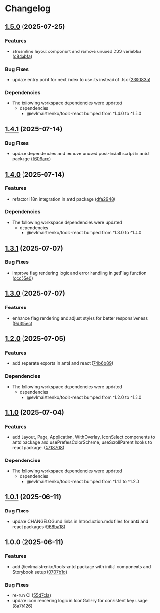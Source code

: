 # Changelog

## [1.5.0](https://github.com/evlmaistrenko/js-tools/compare/tools-antd-v1.4.1...tools-antd-v1.5.0) (2025-07-25)


### Features

* streamline layout component and remove unused CSS variables ([c84abfa](https://github.com/evlmaistrenko/js-tools/commit/c84abfa10985235a20169c527d0048a5e23c770d))


### Bug Fixes

* update entry point for next index to use .ts instead of .tsx ([230083a](https://github.com/evlmaistrenko/js-tools/commit/230083ac18aa11079eb5cf478409b8a013176e3f))


### Dependencies

* The following workspace dependencies were updated
  * dependencies
    * @evlmaistrenko/tools-react bumped from ^1.4.0 to ^1.5.0

## [1.4.1](https://github.com/evlmaistrenko/js-tools/compare/tools-antd-v1.4.0...tools-antd-v1.4.1) (2025-07-14)

### Bug Fixes

- update dependencies and remove unused post-install script in antd package ([f609acc](https://github.com/evlmaistrenko/js-tools/commit/f609acc7f549d1e3ff9324bfa43af11abf9eb49e))

## [1.4.0](https://github.com/evlmaistrenko/js-tools/compare/tools-antd-v1.3.1...tools-antd-v1.4.0) (2025-07-14)

### Features

- refactor i18n integration in antd package ([dfa2948](https://github.com/evlmaistrenko/js-tools/commit/dfa29485c1e06a9408f326624c3a186437c1bfe3))

### Dependencies

- The following workspace dependencies were updated
  - dependencies
    - @evlmaistrenko/tools-react bumped from ^1.3.0 to ^1.4.0

## [1.3.1](https://github.com/evlmaistrenko/js-tools/compare/tools-antd-v1.3.0...tools-antd-v1.3.1) (2025-07-07)

### Bug Fixes

- improve flag rendering logic and error handling in getFlag function ([ccc55e0](https://github.com/evlmaistrenko/js-tools/commit/ccc55e085ad3d027f7d57296135cd1f960ba2db6))

## [1.3.0](https://github.com/evlmaistrenko/js-tools/compare/tools-antd-v1.2.0...tools-antd-v1.3.0) (2025-07-07)

### Features

- enhance flag rendering and adjust styles for better responsiveness ([9d3f5ec](https://github.com/evlmaistrenko/js-tools/commit/9d3f5ec1d7f98438ee592478bc8614760e547111))

## [1.2.0](https://github.com/evlmaistrenko/js-tools/compare/tools-antd-v1.1.0...tools-antd-v1.2.0) (2025-07-05)

### Features

- add separate exports in antd and react ([74b6b89](https://github.com/evlmaistrenko/js-tools/commit/74b6b891f6a24f35db3b704bd6cffaccb5bce9d2))

### Dependencies

- The following workspace dependencies were updated
  - dependencies
    - @evlmaistrenko/tools-react bumped from ^1.2.0 to ^1.3.0

## [1.1.0](https://github.com/evlmaistrenko/js-tools/compare/tools-antd-v1.0.1...tools-antd-v1.1.0) (2025-07-04)

### Features

- add Layout, Page, Application, WithOverlay, IconSelect components to antd package and usePrefersColorScheme, useScrollParent hooks to react package. ([4718708](https://github.com/evlmaistrenko/js-tools/commit/4718708903b46e975b0ff596663219143d9ad33c))

### Dependencies

- The following workspace dependencies were updated
  - dependencies
    - @evlmaistrenko/tools-react bumped from ^1.1.1 to ^1.2.0

## [1.0.1](https://github.com/evlmaistrenko/js-tools/compare/tools-antd-v1.0.0...tools-antd-v1.0.1) (2025-06-11)

### Bug Fixes

- update CHANGELOG.md links in Introduction.mdx files for antd and react packages ([968ba18](https://github.com/evlmaistrenko/js-tools/commit/968ba184d7ad2b190f6644595fedbeeabc5c019d))

## 1.0.0 (2025-06-11)

### Features

- add @evlmaistrenko/tools-antd package with initial components and Storybook setup ([0707b1d](https://github.com/evlmaistrenko/js-tools/commit/0707b1db7ad7e915efeb75d2a41fdd0030e595b5))

### Bug Fixes

- re-run CI ([55d7c1a](https://github.com/evlmaistrenko/js-tools/commit/55d7c1af43b7ecc95e2a85994a90743115f1f705))
- update icon rendering logic in IconGallery for consistent key usage ([8a7b126](https://github.com/evlmaistrenko/js-tools/commit/8a7b12601486cf9aec43b33e8bada9fa75c52328))
